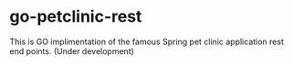 # go-petclinic-rest
This is GO implimentation of the famous Spring pet clinic application rest end points. (Under development)
